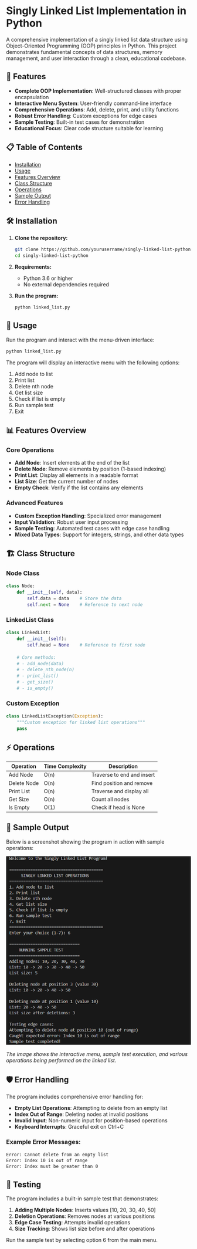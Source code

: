 # Singly Linked List Implementation in Python

A comprehensive implementation of a singly linked list data structure using Object-Oriented Programming (OOP) principles in Python. This project demonstrates fundamental concepts of data structures, memory management, and user interaction through a clean, educational codebase.

## 🚀 Features

- **Complete OOP Implementation**: Well-structured classes with proper encapsulation
- **Interactive Menu System**: User-friendly command-line interface
- **Comprehensive Operations**: Add, delete, print, and utility functions
- **Robust Error Handling**: Custom exceptions for edge cases
- **Sample Testing**: Built-in test cases for demonstration
- **Educational Focus**: Clear code structure suitable for learning

## 📋 Table of Contents

- [Installation](#installation)
- [Usage](#usage)
- [Features Overview](#features-overview)
- [Class Structure](#class-structure)
- [Operations](#operations)
- [Sample Output](#sample-output)
- [Error Handling](#error-handling)

## 🛠️ Installation

1. **Clone the repository:**
   ```bash
   git clone https://github.com/yourusername/singly-linked-list-python.git
   cd singly-linked-list-python
   ```

2. **Requirements:**
   - Python 3.6 or higher
   - No external dependencies required

3. **Run the program:**
   ```bash
   python linked_list.py
   ```

## 🎯 Usage

Run the program and interact with the menu-driven interface:

```bash
python linked_list.py
```

The program will display an interactive menu with the following options:
1. Add node to list
2. Print list
3. Delete nth node
4. Get list size
5. Check if list is empty
6. Run sample test
7. Exit

## 📊 Features Overview

### Core Operations
- **Add Node**: Insert elements at the end of the list
- **Delete Node**: Remove elements by position (1-based indexing)
- **Print List**: Display all elements in a readable format
- **List Size**: Get the current number of nodes
- **Empty Check**: Verify if the list contains any elements

### Advanced Features
- **Custom Exception Handling**: Specialized error management
- **Input Validation**: Robust user input processing
- **Sample Testing**: Automated test cases with edge case handling
- **Mixed Data Types**: Support for integers, strings, and other data types

## 🏗️ Class Structure

### Node Class
```python
class Node:
    def __init__(self, data):
        self.data = data    # Store the data
        self.next = None    # Reference to next node
```

### LinkedList Class
```python
class LinkedList:
    def __init__(self):
        self.head = None    # Reference to first node
    
    # Core methods:
    # - add_node(data)
    # - delete_nth_node(n)
    # - print_list()
    # - get_size()
    # - is_empty()
```

### Custom Exception
```python
class LinkedListException(Exception):
    """Custom exception for linked list operations"""
    pass
```

## ⚡ Operations

| Operation | Time Complexity | Description |
|-----------|----------------|-------------|
| Add Node | O(n) | Traverse to end and insert |
| Delete Node | O(n) | Find position and remove |
| Print List | O(n) | Traverse and display all |
| Get Size | O(n) | Count all nodes |
| Is Empty | O(1) | Check if head is None |

## 📸 Sample Output

Below is a screenshot showing the program in action with sample operations:

![Sample Output](sample_output.png)

*The image shows the interactive menu, sample test execution, and various operations being performed on the linked list.*

## 🛡️ Error Handling

The program includes comprehensive error handling for:

- **Empty List Operations**: Attempting to delete from an empty list
- **Index Out of Range**: Deleting nodes at invalid positions
- **Invalid Input**: Non-numeric input for position-based operations
- **Keyboard Interrupts**: Graceful exit on Ctrl+C

### Example Error Messages:
```
Error: Cannot delete from an empty list
Error: Index 10 is out of range
Error: Index must be greater than 0
```

## 🧪 Testing

The program includes a built-in sample test that demonstrates:

1. **Adding Multiple Nodes**: Inserts values [10, 20, 30, 40, 50]
2. **Deletion Operations**: Removes nodes at various positions
3. **Edge Case Testing**: Attempts invalid operations
4. **Size Tracking**: Shows list size before and after operations

Run the sample test by selecting option 6 from the main menu.


